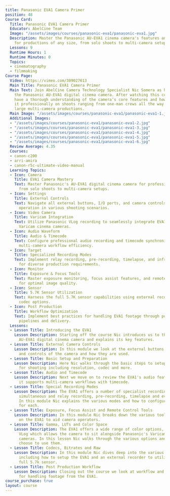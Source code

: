 ```yaml
---
title: Panasonic EVA1 Camera Primer
position: 48
Course Card:
  Title: Panasonic EVA1 Camera Primer
  Educator: AbelCine Team
  Image: "/assets/images/courses/panasonic-eva1/panasonic-eva1.jpg"
  Description: Master the Panasonic AU-EVA1 cinema camera's features and operations
    for productions of any size, from solo shoots to multi-camera setups.
  Lessons: 9
  Runtime Hours: 1
  Runtime Minutes: 0
  Topics:
  - cinematography
  - filmmaking
Course Page:
  Video: https://vimeo.com/309027613
  Main Title: Panasonic EVA1 Camera Primer
  Main Text: Join AbelCine Camera Technology Specialist Nic Somera as he breaks down
    the Panasonic AU-EVA1 digital cinema camera. After watching this course you will
    have a thorough understanding of the camera’s core features and how to operate
    it professionally on shoots ranging from one-man crews all the way through to
    large multi-camera productions.
  Main Image: "/assets/images/courses/panasonic-eva1/panasonic-eva1-1.jpg"
  Additional Images:
  - "/assets/images/courses/panasonic-eva1/panasonic-eva1-2.jpg"
  - "/assets/images/courses/panasonic-eva1/panasonic-eva1-3.jpg"
  - "/assets/images/courses/panasonic-eva1/panasonic-eva1-4.jpg"
  - "/assets/images/courses/panasonic-eva1/panasonic-eva1-5.jpg"
  - "/assets/images/courses/panasonic-eva1/panasonic-eva1-6.jpg"
  Review Average: 4.35
  Courses:
  - canon-c200
  - arri-amira
  - canon-r5c-ultimate-video-manual
  Learning Topics:
  - Icon: Camera
    Title: EVA1 Camera Mastery
    Text: Master Panasonic's AU-EVA1 digital cinema camera for professional productions
      from solo shoots to multi-camera setups.
  - Icon: Settings
    Title: External Controls
    Text: Navigate all external buttons, I/O ports, and camera controls for efficient
      operation in various shooting scenarios.
  - Icon: Video Camera
    Title: Varicam Integration
    Text: Utilize Panasonic VLog recording to seamlessly integrate EVA1 footage with
      Varicam cinema cameras.
  - Icon: Audio Waveform
    Title: Audio & Timecode
    Text: Configure professional audio recording and timecode synchronization for
      multi-camera workflow efficiency.
  - Icon: Target
    Title: Specialized Recording Modes
    Text: Implement relay recording, pre-recording, timelapse, and infrared modes
      for diverse production requirements.
  - Icon: Monitor
    Title: Exposure & Focus Tools
    Text: Master exposure monitoring, focus assist features, and remote control capabilities
      for optimal image quality.
  - Icon: Sensor
    Title: 5.7K Sensor Utilization
    Text: Harness the full 5.7K sensor capabilities using external recorders and various
      codec options.
  - Icon: Post Production
    Title: Workflow Optimization
    Text: Implement best practices for handling EVA1 footage through post-production
      pipelines and delivery.
  Lessons:
  - Lesson Title: Introducing the EVA1
    Lesson Description: Starting off the course Nic introduces us to the Panasonic
      AU-EVA1 digital cinema camera and explains its key features.
  - Lesson Title: External Camera Controls
    Lesson Description: In this module we look at the external buttons, I/O ports
      and controls of the camera and how they are used.
  - Lesson Title: Basic Setup and Preparation
    Lesson Description: Here Nic walks through the basic steps to setup your camera
      for shooting including resolution, codec and more.
  - Lesson Title: Audio and Timecode
    Lesson Description: Next we move on to review the EVA1's audio features and how
      it supports multi-camera workflows with timecode.
  - Lesson Title: Special Recording Modes
    Lesson Description: The EVA1 offers a number of specialist recording modes including
      simultaneous and relay recording, pre-recording, timelapse and even infrared.
      In this module Nic explains the various modes and how to configure the camera
      for each.
  - Lesson Title: Exposure, Focus Assist and Remote Control Tools
    Lesson Description: In this module Nic breaks down the various tools available
      on the EVA1 to aid camera operators.
  - Lesson Title: Gamma, LUTs and Color Space
    Lesson Description: The EVA1 offers a wide range of color options, including Panasonic
      VLog which allows the camera to sit alongside Panasonic's Varicam range of cinema
      cameras. In this lesson Nic walks through the various options and when you might
      choose to use them.
  - Lesson Title: Codecs, Bitrates and Raw
    Lesson Description: In this module Nic dives deep into the various settings available,
      including how to setup the EVA1 and an external recorder to utilise the camera's
      full 5.7k sensor.
  - Lesson Title: Post Production Workflow
    Lesson Description: Closing out the course we look at workflow and best practices
      for handling footage from the EVA1.
course_purchase: true
layout: course
---
```


